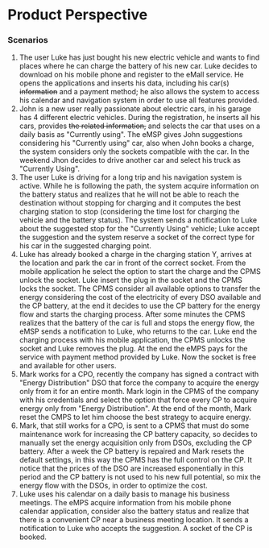 # Product Perspective

### Scenarios

1. The user Luke has just bought his new electric vehicle and wants to find places where he can charge the battery of his new car. Luke decides to download on his mobile phone and register to the eMall service. He opens the applications and inserts his data, including his car(s) ~~information~~ and a payment method; he also allows the system to access his calendar and navigation system in order to use all features provided.
2. John is a new user really passionate about electric cars, in his garage has 4 different electric vehicles. During the registration, he inserts all his cars, provides ~~the related information,~~ and selects the car that uses on a daily basis as "Currently using". The eMSP gives John suggestions considering his  "Currently using" car, also when John books a charge, the system considers only the sockets compatible with the car. In the weekend Jhon decides to drive another car and select his truck as "Currently Using".
3. The user Luke is driving for a long trip and his navigation system is active. While he is following the path, the system acquire information on the battery status and realizes that he will not be able to reach the destination without stopping for charging and it computes the best charging station to stop (considering the time lost for charging the vehicle and the battery status). The system sends a notification to Luke about the suggested stop for the "Currently Using" vehicle; Luke accept the suggestion and the system reserve a socket of the correct type for his car in the suggested charging point.
4. Luke has already booked a charge in the charging station Y, arrives at the location and park the car in front of the correct socket. From the mobile application he select the option to start the charge and the CPMS unlock the socket. Luke insert the plug in the socket and the CPMS locks the socket. The CPMS consider all available options to transfer the energy considering the cost of the electricity of every DSO available and the CP battery, at the end it decides to use the CP battery for the energy flow and starts the charging process. After some minutes the CPMS realizes that the battery of the car is full and stops the energy flow, the eMSP sends a notification to Luke, who returns to the car. Luke end the charging process with his mobile application, the CPMS unlocks the socket and Luke removes the plug. At the end the eMPS pays for the service with payment method provided by Luke. Now the socket is free and available for other users.
5. Mark works for a CPO, recently the company has signed a contract with "Energy Distribution" DSO that force the company to acquire the energy only from it for an entire month. Mark login in the CPMS of the company with his credentials and select the option that force every CP to acquire energy only from "Energy Distribution". At the end of the month, Mark reset the CMPS to let him choose the best strategy to acquire energy.
6. Mark, that still works for a CPO, is sent to a CPMS that must do some maintenance work for increasing the CP battery capacity, so decides to manually set the energy acquisition only from DSOs, excluding the CP battery. After a week the CP battery is repaired and Mark resets the default settings, in this way the CPMS has the full control on the CP. It notice that the prices of the DSO are increased esponentially in this period and the CP battery is not used to his new full potential, so mix the energy flow with the DSOs, in order to optimize the cost.
7. Luke uses his calendar on a daily basis to manage his business meetings. The eMPS acquire information from his mobile phone calendar application, consider also the battery status and realize that there is a convenient CP near a business meeting location. It sends a notification to Luke who accepts the suggestion. A socket of the CP is booked.
